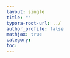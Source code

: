 ```yaml
---
layout: single
title: ""
typora-root-url: ../
author_profile: false
mathjax: true
category: 
toc: 
---
```


